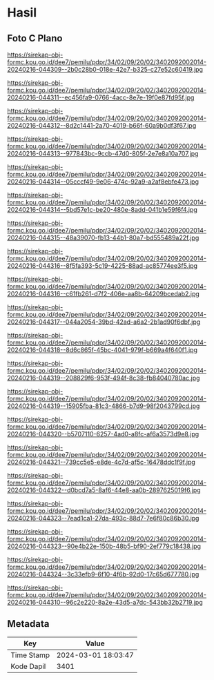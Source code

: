 # Hasil

## Foto C Plano

https://sirekap-obj-formc.kpu.go.id/dee7/pemilu/pdpr/34/02/09/20/02/3402092002014-20240216-044309--2b0c28b0-018e-42e7-b325-c27e52c60419.jpg

https://sirekap-obj-formc.kpu.go.id/dee7/pemilu/pdpr/34/02/09/20/02/3402092002014-20240216-044311--ec456fa9-0766-4acc-8e7e-19f0e87fd95f.jpg

https://sirekap-obj-formc.kpu.go.id/dee7/pemilu/pdpr/34/02/09/20/02/3402092002014-20240216-044312--8d2c1441-2a70-4019-b66f-60a9b0df3f67.jpg

https://sirekap-obj-formc.kpu.go.id/dee7/pemilu/pdpr/34/02/09/20/02/3402092002014-20240216-044313--977843bc-9ccb-47d0-805f-2e7e8a10a707.jpg

https://sirekap-obj-formc.kpu.go.id/dee7/pemilu/pdpr/34/02/09/20/02/3402092002014-20240216-044314--05cccf49-9e06-474c-92a9-a2af8ebfe473.jpg

https://sirekap-obj-formc.kpu.go.id/dee7/pemilu/pdpr/34/02/09/20/02/3402092002014-20240216-044314--5bd57e1c-be20-480e-8add-041b1e59f6f4.jpg

https://sirekap-obj-formc.kpu.go.id/dee7/pemilu/pdpr/34/02/09/20/02/3402092002014-20240216-044315--48a39070-fb13-44b1-80a7-bd555489a22f.jpg

https://sirekap-obj-formc.kpu.go.id/dee7/pemilu/pdpr/34/02/09/20/02/3402092002014-20240216-044316--8f5fa393-5c19-4225-88ad-ac85774ee3f5.jpg

https://sirekap-obj-formc.kpu.go.id/dee7/pemilu/pdpr/34/02/09/20/02/3402092002014-20240216-044316--c61fb261-d7f2-406e-aa8b-64209bcedab2.jpg

https://sirekap-obj-formc.kpu.go.id/dee7/pemilu/pdpr/34/02/09/20/02/3402092002014-20240216-044317--044a2054-39bd-42ad-a6a2-2b1ad90f6dbf.jpg

https://sirekap-obj-formc.kpu.go.id/dee7/pemilu/pdpr/34/02/09/20/02/3402092002014-20240216-044318--8d6c865f-45bc-4041-979f-b669a4f640f1.jpg

https://sirekap-obj-formc.kpu.go.id/dee7/pemilu/pdpr/34/02/09/20/02/3402092002014-20240216-044319--208829f6-953f-494f-8c38-fb84040780ac.jpg

https://sirekap-obj-formc.kpu.go.id/dee7/pemilu/pdpr/34/02/09/20/02/3402092002014-20240216-044319--15905fba-81c3-4866-b7d9-98f2043799cd.jpg

https://sirekap-obj-formc.kpu.go.id/dee7/pemilu/pdpr/34/02/09/20/02/3402092002014-20240216-044320--b5707110-6257-4ad0-a8fc-af6a3573d9e8.jpg

https://sirekap-obj-formc.kpu.go.id/dee7/pemilu/pdpr/34/02/09/20/02/3402092002014-20240216-044321--739cc5e5-e8de-4c7d-af5c-16478ddc1f9f.jpg

https://sirekap-obj-formc.kpu.go.id/dee7/pemilu/pdpr/34/02/09/20/02/3402092002014-20240216-044322--d0bcd7a5-8af6-44e8-aa0b-2897625019f6.jpg

https://sirekap-obj-formc.kpu.go.id/dee7/pemilu/pdpr/34/02/09/20/02/3402092002014-20240216-044323--7ead1ca1-27da-493c-88d7-7e6f80c86b30.jpg

https://sirekap-obj-formc.kpu.go.id/dee7/pemilu/pdpr/34/02/09/20/02/3402092002014-20240216-044323--90e4b22e-150b-48b5-bf90-2ef779c18438.jpg

https://sirekap-obj-formc.kpu.go.id/dee7/pemilu/pdpr/34/02/09/20/02/3402092002014-20240216-044324--3c33efb9-6f10-4f6b-92d0-17c65d677780.jpg

https://sirekap-obj-formc.kpu.go.id/dee7/pemilu/pdpr/34/02/09/20/02/3402092002014-20240216-044310--96c2e220-8a2e-43d5-a7dc-543bb32b2719.jpg


## Metadata

| Key        | Value               |
| ---------- | ------------------- |
| Time Stamp | 2024-03-01 18:03:47 |
| Kode Dapil | 3401                |



